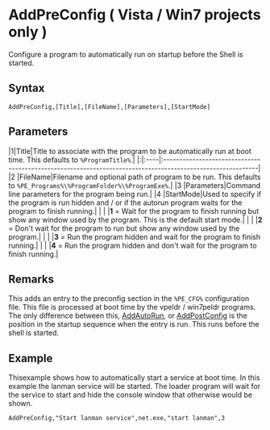 # AddPreConfig ( Vista / Win7 projects only ) #

Configure a program to automatically run on startup before the Shell is started.

## Syntax ##
```
AddPreConfig,[Title],[FileName],[Parameters],[StartMode]
```

## Parameters ##
|1|Title|Title to associate with the program to be automatically run at boot time. This defaults to `%ProgramTitle%`.|
|:|:----|:-----------------------------------------------------------------------------------------------------------|
|2 |FileName|Filename and optional path of program to be run. This defaults to `%PE_Programs%\%ProgramFolder%\%ProgramExe%`.|
|3 |Parameters|Command line parameters for the program being run.|
|4 |StartMode|Used to specify if the program is run hidden and / or if the autorun program waits for the program to finish running.|
|  |  |**1** = Wait for the program to finish running but show any window used by the program. This is the default start mode.|
|  |  |**2** = Don't wait for the program to run but show any window used by the program.|
|  |  |**3** = Run the program hidden and wait for the program to finish running.|
|  |  |**4** = Run the program hidden and don't wait for the program to finish running.|

## Remarks ##
This adds an entry to the preconfig section in the `%PE_CFG%` configuration file. This file is processed at boot time by the vpeldr / win7peldr programs. The only difference between this, [AddAutoRun](addautorun.md), or [AddPostConfig](addpostconfig.md) is the position in the startup sequence when the entry is run. This runs before the shell is started.

## Example ##
Thisexample shows how to automatically start a service at boot time. In this example the lanman service will be started. The loader program will wait for the service to start and hide the console window that otherwise would be shown.
```
AddPreConfig,"Start lanman service",net.exe,"start lanman",3
```